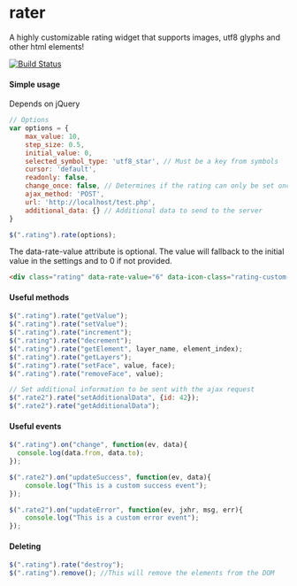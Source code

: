 # rater
A highly customizable rating widget that supports images, utf8 glyphs and other html elements!

[![Build Status](https://travis-ci.org/auxiliary/rater.svg?branch=master)](https://travis-ci.org/auxiliary/rater)

#### Simple usage

Depends on jQuery

```javascript
// Options
var options = {
    max_value: 10,
    step_size: 0.5,
    initial_value: 0,
    selected_symbol_type: 'utf8_star', // Must be a key from symbols
    cursor: 'default',
    readonly: false,
    change_once: false, // Determines if the rating can only be set once
    ajax_method: 'POST',
    url: 'http://localhost/test.php',
    additional_data: {} // Additional data to send to the server
}

$(".rating").rate(options);
```

The data-rate-value attribute is optional. The value will fallback to the initial
value in the settings and to 0 if not provided.
```html
<div class="rating" data-rate-value="6" data-icon-class="rating-custom-icon"></div>
```

#### Useful methods

```javascript
$(".rating").rate("getValue");
$(".rating").rate("setValue");
$(".rating").rate("increment");
$(".rating").rate("decrement");
$(".rating").rate("getElement", layer_name, element_index);
$(".rating").rate("getLayers");
$(".rating").rate("setFace", value, face);
$(".rating").rate("removeFace", value);

// Set additional information to be sent with the ajax request
$(".rate2").rate("setAdditionalData", {id: 42});
$(".rate2").rate("getAdditionalData");
```

#### Useful events
```javascript
$(".rating").on("change", function(ev, data){
  console.log(data.from, data.to);
});

$(".rate2").on("updateSuccess", function(ev, data){
    console.log("This is a custom success event");
});

$(".rate2").on("updateError", function(ev, jxhr, msg, err){
    console.log("This is a custom error event");
});
```

#### Deleting

```javascript
$(".rating").rate("destroy");
$(".rating").remove(); //This will remove the elements from the DOM
```
